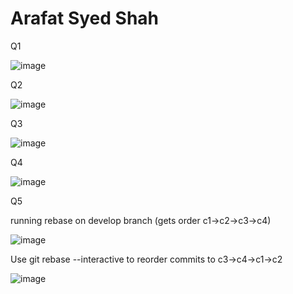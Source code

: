 # Arafat Syed Shah

Q1

![image](https://github.com/arafatsyed/ECE444-F2023-Assignment1/assets/55632837/898a6dcc-bbd1-4f3a-b3c8-bd7717b27ef3)

Q2

![image](https://github.com/arafatsyed/ECE444-F2023-Assignment1/assets/55632837/9c5f57d5-3641-4fbd-9cf4-38802d4c396e)

Q3

![image](https://github.com/arafatsyed/ECE444-F2023-Assignment1/assets/55632837/f72133ac-e9ae-4b76-a169-d803fce66986)

Q4

![image](https://github.com/arafatsyed/ECE444-F2023-Assignment1/assets/55632837/af8b4378-8f87-4078-9067-f272f99bc3fa)

Q5

running rebase on develop branch (gets order c1->c2->c3->c4)

![image](https://github.com/arafatsyed/ECE444-F2023-Assignment1/assets/55632837/9bfd66ef-ae9e-46b8-8db6-e10cfd0677a5)

Use git rebase --interactive to reorder commits to c3->c4->c1->c2

![image](https://github.com/arafatsyed/ECE444-F2023-Assignment1/assets/55632837/b2c16e4c-5551-4c1c-9824-6e9c859ad461)


